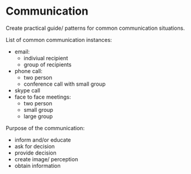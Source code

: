 # Communication
Create practical guide/ patterns for common communication situations.

List of common communication instances:
- email:
  - indiviual recipient
  - group of recipients
- phone call:
  - two person
  - conference call with small group
- skype call
- face to face meetings:
  - two person
  - small group
  - large group

Purpose of the communication:
- inform and/or educate
- ask for decision
- provide decision
- create image/ perception
- obtain information
